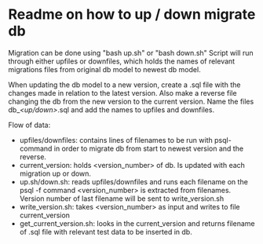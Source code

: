 # Readme on how to up / down migrate db

Migration can be done using "bash up.sh" or "bash down.sh"
Script will run through either upfiles or downfiles, which holds
the names of relevant migrations files from original db
model to newest db model.

When updating the db model to a new version, create 
a .sql file with the changes made in relation to
the latest version. Also make a reverse file changing 
the db from the new version to the current version.
Name the files db_<version-number>_<up/down>_<version-number>.sql
and add the names to upfiles and downfiles.

Flow of data:
- upfiles/downfiles:
    contains lines of filenames to be run with psql-command in order to migrate db from start to newest version and the reverse.
- current_version:
    holds <version_number> of db. Is updated with each migration up or down.
- up.sh/down.sh: 
    reads upfiles/downfiles and runs each filename on the psql -f command
    <version_number> is extracted from filenames. Version number of last filename will be sent to write_version.sh
- write_version.sh:
    takes <version_number> as input and writes to file current_version
- get_current_version.sh:
    looks in the current_version and returns filename 
of .sql file with relevant test data to be inserted 
in db.